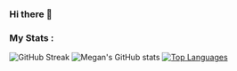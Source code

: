 ### Hi there 👋

### My Stats :
![GitHub Streak](http://github-readme-streak-stats.herokuapp.com?user=mgnChn&theme=dark&background=000000)
![Megan's GitHub stats](https://github-readme-stats.vercel.app/api?username=mgnChn&show_icons=true&theme=transparent)
[![Top Languages](https://github-readme-stats.vercel.app/api/top-langs/?username=mgnChn&layout=compact&theme=vision-friendly-dark)](https://github.com/anuraghazra/github-readme-stats)



<!--
**mgnChn/mgnChn** is a ✨ _special_ ✨ repository because its `README.md` (this file) appears on your GitHub profile.

Here are some ideas to get you started:

- 🔭 I’m currently working on ...
- 🌱 I’m currently learning ...
- 👯 I’m looking to collaborate on ...
- 🤔 I’m looking for help with ...
- 💬 Ask me about ...
- 📫 How to reach me: ...
- 😄 Pronouns: ...
- ⚡ Fun fact: ...
-->
